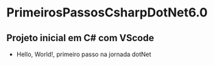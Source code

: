 # PrimeirosPassosCsharpDotNet6.0
## Projeto inicial em C# com VScode
- Hello, World!, primeiro passo na jornada dotNet
